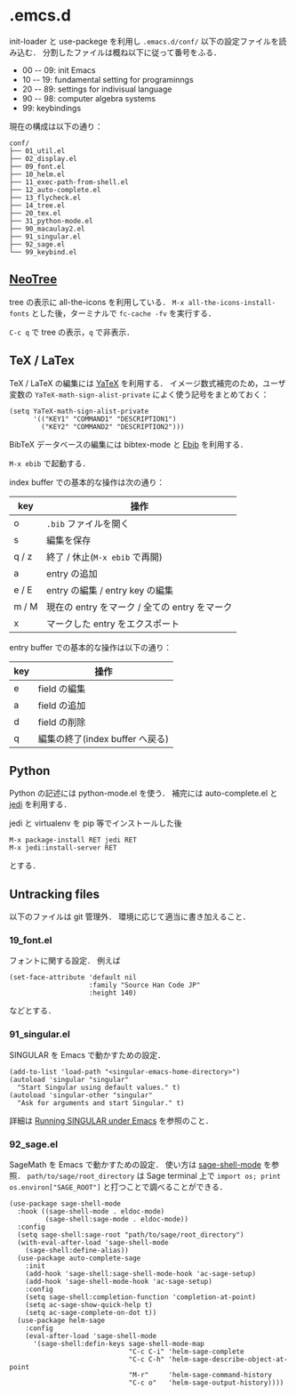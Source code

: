 # .emcs.d
init-loader と use-packege を利用し `.emacs.d/conf/` 以下の設定ファイルを読み込む．
分割したファイルは概ね以下に従って番号をふる．

* 00 -- 09: init Emacs
* 10 -- 19: fundamental setting for programinngs
* 20 -- 89: settings for indivisual language
* 90 -- 98: computer algebra systems
* 99: keybindings

現在の構成は以下の通り：

```
conf/
├── 01_util.el
├── 02_display.el
├── 09_font.el
├── 10_helm.el
├── 11_exec-path-from-shell.el
├── 12_auto-complete.el
├── 13_flycheck.el
├── 14_tree.el
├── 20_tex.el
├── 31_python-mode.el
├── 90_macaulay2.el
├── 91_singular.el
├── 92_sage.el
└── 99_keybind.el
```

## [NeoTree](https://github.com/jaypei/emacs-neotree)
tree の表示に all-the-icons を利用している．
`M-x all-the-icons-install-fonts` とした後，ターミナルで `fc-cache -fv` を実行する．

 `C-c q` で tree の表示，`q` で非表示．



## TeX / LaTex
TeX / LaTeX の編集には [YaTeX](https://www.yatex.org/) を利用する．
イメージ数式補完のため，ユーザ変数の `YaTeX-math-sign-alist-private` によく使う記号をまとめておく：

```elisp
(setq YaTeX-math-sign-alist-private
      '(("KEY1" "COMMAND1" "DESCRIPTION1")
        ("KEY2" "COMMAND2" "DESCRIPTION2")))
```

BibTeX データベースの編集には bibtex-mode と [Ebib](http://joostkremers.github.io/ebib/) を利用する．

`M-x ebib` で起動する．

index buffer での基本的な操作は次の通り：

| key   | 操作                                          |
| ----- | --------------------------------------------- |
| o     | `.bib` ファイルを開く                         |
| s     | 編集を保存                                    |
| q / z | 終了 / 休止(`M-x ebib` で再開)                |
| a     | entry の追加                                  |
| e / E | entry の編集 / entry key の編集               |
| m / M | 現在の entry をマーク / 全ての entry をマーク |
| x     | マークした entry をエクスポート               |



entry buffer での基本的な操作は以下の通り：

| key  | 操作                            |
| ---- | ------------------------------- |
| e    | field の編集                    |
| a    | field の追加                    |
| d    | field の削除                    |
| q    | 編集の終了(index buffer へ戻る) |


## Python
Python の記述には python-mode.el を使う．
補完には auto-complete.el と [jedi](https://pypi.org/project/jedi/) を利用する．

jedi と virtualenv を pip 等でインストールした後

```
M-x package-install RET jedi RET
M-x jedi:install-server RET
```

とする．

## Untracking files
以下のファイルは git 管理外．
環境に応じて適当に書き加えること．

### 19_font.el
フォントに関する設定．
例えば

```elisp
(set-face-attribute 'default nil
                    :family "Source Han Code JP"
                    :height 140)
```

 などとする．

### 91_singular.el
SINGULAR を Emacs で動かすための設定．

```elisp
(add-to-list 'load-path "<singular-emacs-home-directory>")
(autoload 'singular "singular"
  "Start Singular using default values." t)
(autoload 'singular-other "singular"
  "Ask for arguments and start Singular." t)
```

詳細は [Running SINGULAR under Emacs](https://www.singular.uni-kl.de/Manual/latest/sing_23.htm#SEC30) を参照のこと．

### 92_sage.el
SageMath を Emacs で動かすための設定．
使い方は [sage-shell-mode](https://github.com/sagemath/sage-shell-mode) を参照．
`path/to/sage/root_directory` は Sage terminal 上で `import os; print os.environ["SAGE_ROOT"]` と打つことで調べることができる．

```elisp
(use-package sage-shell-mode
  :hook ((sage-shell-mode . eldoc-mode)
         (sage-shell:sage-mode . eldoc-mode))
  :config
  (setq sage-shell:sage-root "path/to/sage/root_directory")
  (with-eval-after-load 'sage-shell-mode
    (sage-shell:define-alias))
  (use-package auto-complete-sage
    :init
    (add-hook 'sage-shell:sage-shell-mode-hook 'ac-sage-setup)
    (add-hook 'sage-shell-mode-hook 'ac-sage-setup)
    :config
    (setq sage-shell:completion-function 'completion-at-point)
    (setq ac-sage-show-quick-help t)
    (setq ac-sage-complete-on-dot t))
  (use-package helm-sage
    :config
    (eval-after-load 'sage-shell-mode
      '(sage-shell:defin-keys sage-shell-mode-map
                              "C-c C-i" 'helm-sage-complete
                              "C-c C-h" 'helm-sage-describe-object-at-point
                              "M-r"     'helm-sage-command-history
                              "C-c o"   'helm-sage-output-history))))
```

